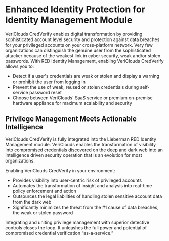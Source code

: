 # Enhanced Identity Protection for Identity Management Module

VeriClouds CredVerify enables digital transformation by providing sophisticated account level security and protection against data breaches for your privileged accounts on your cross-platform network. Very few organizations can distinguish the genuine user from the sophisticated attacker because of the weakest link in cyber security, weak and/or stolen passwords. With RED Identity Management, enabling VeriClouds CredVerify allows you to:

* Detect if a user's credentials are weak or stolen and display a warning or prohibit the user from logging in
* Prevent the use of weak, reused or stolen credentials during self-service password reset
* Choose between VeriClouds' SaaS service or premium on-premise hardware appliance for maximum scalability and security

## Privilege Management Meets Actionable Intelligence
VeriClouds CredVerify is fully integrated into the Lieberman RED Identity Management module. VeriClouds enables the transformation of visibility into compromised credentials discovered on the deep and dark web into an intelligence driven security operation that is an evolution for most organizations.

Enabling VeriClouds CredVerify in your environment:

* Provides visibility into user-centric risk of privileged accounts
* Automates the transformation of insight and analysis into real-time policy enforcement and action
* Outsources the legal liabilities of handling stolen sensitive account data from the dark web
* Significantly minimizes the threat from the #1 cause of data breaches, the weak or stolen password

Integrating and uniting privilege management with superior detective controls closes the loop. It unleashes the full power and potential of compromised credential verification “as-a-service.”
